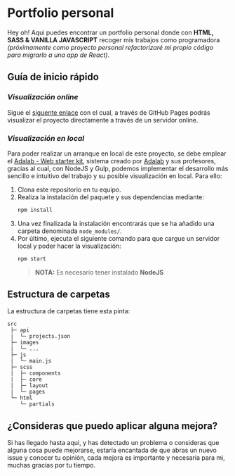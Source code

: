 # Portfolio personal

Hey oh! Aqui puedes encontrar un portfolio personal donde con **HTML, SASS & VANILLA JAVASCRIPT** recoger mis trabajos como programadora
_(próximamente como proyecto personal refactorizaré mi propio código para migrarlo a una app de React)._

## Guía de inicio rápido

### **_Visualización online_**

Sigue el [siguente enlace](https://patricialobotejedor.github.io/Portfolio/) con el cual, a través de GitHub Pages podrás visualizar el proyecto directamente a través de un servidor online.

### **_Visualización en local_**

Para poder realizar un arranque en local de este proyecto, se debe emplear el [Adalab - Web starter kit](https://github.com/Adalab/Adalab-web-starter-kit), sistema creado por [Adalab](https://adalab.es/) y sus profesores, gracias al cual, con NodeJS y Gulp, podemos implementar el desarrollo más sencillo e intuitivo del trabajo y su posible visualización en local. Para ello:

1. Clona este repositorio en tu equipo.
2. Realiza la instalación del paquete y sus dependencias mediante:
   ```bash
   npm install
   ```
3. Una vez finalizada la instalación encontrarás que se ha añadido una carpeta denominada `node_modules/`.
4. Por último, ejecuta el siguiente comando para que cargue un servidor local y poder hacer la visualización:
   ```bash
   npm start
   ```
   > **NOTA:** Es necesario tener instalado **NodeJS**

## Estructura de carpetas

La estructura de carpetas tiene esta pinta:

```
src
 ├─ api
 |  └─ projects.json
 ├─ images
 |  └─ ...
 ├─ js
 |  └─ main.js
 ├─ scss
 |  ├─ components
 |  ├─ core
 |  ├─ layout
 |  └─ pages
 └─ html
    └─ partials
```

## ¿Consideras que puedo aplicar alguna mejora?

Si has llegado hasta aqui, y has detectado un problema o consideras que alguna cosa puede mejorarse, estaría encantada de que abras un nuevo issue y conocer tu opinión, cada mejora es importante y necesaria para mi, muchas gracias por tu tiempo.
